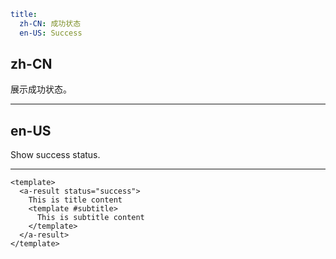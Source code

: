 ```yaml
title:
  zh-CN: 成功状态
  en-US: Success
```

## zh-CN

展示成功状态。

---

## en-US

Show success status.

---

```vue
<template>
  <a-result status="success">
    This is title content
    <template #subtitle>
      This is subtitle content
    </template>
  </a-result>
</template>
```
